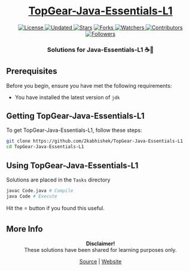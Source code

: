 <div align = "center">

<h1><a href="https://2kabhishek.github.io/TopGear-Java-Essentials-L1">TopGear-Java-Essentials-L1</a></h1>

<a href="https://github.com/2KAbhishek/TopGear-Java-Essentials-L1/blob/master/LICENSE">
<img alt="License" src="https://img.shields.io/github/license/2kabhishek/TopGear-Java-Essentials-L1?style=plastic&color=white&label=License"> </a>

<a href="https://github.com/2KAbhishek/TopGear-Java-Essentials-L1/pulse">
<img alt="Updated" src="https://img.shields.io/github/last-commit/2kabhishek/TopGear-Java-Essentials-L1?style=plastic&color=e30724&label=Updated"> </a>

<a href="https://github.com/2KAbhishek/TopGear-Java-Essentials-L1/stargazers">
<img alt="Stars" src="https://img.shields.io/github/stars/2kabhishek/TopGear-Java-Essentials-L1?style=plastic&color=00d451&label=Stars"></a>

<a href="https://github.com/2KAbhishek/TopGear-Java-Essentials-L1/network/members">
<img alt="Forks" src="https://img.shields.io/github/forks/2kabhishek/TopGear-Java-Essentials-L1?style=plastic&color=1688f0&label=Forks"> </a>

<a href="https://github.com/2KAbhishek/TopGear-Java-Essentials-L1/watchers">
<img alt="Watchers" src="https://img.shields.io/github/watchers/2kabhishek/TopGear-Java-Essentials-L1?style=plastic&color=ff5500&label=Watchers"> </a>

<a href="https://github.com/2KAbhishek/TopGear-Java-Essentials-L1/graphs/contributors">
<img alt="Contributors" src="https://img.shields.io/github/contributors/2kabhishek/TopGear-Java-Essentials-L1?style=plastic&color=f0f&label=Contributors"> </a>

<a href="https://github.com/2KAbhishek?tab=followers">
<img alt="Followers" src="https://img.shields.io/github/followers/2kabhishek?color=222&style=plastic&label=Followers"> </a>

<h3>Solutions for Java-Essentials-L1 ☕🧮</h3>

</div>

## Prerequisites

Before you begin, ensure you have met the following requirements:

- You have installed the latest version of `jdk`

## Getting TopGear-Java-Essentials-L1

To get TopGear-Java-Essentials-L1, follow these steps:

```bash
git clone https://github.com/2kabhishek/TopGear-Java-Essentials-L1
cd TopGear-Java-Essentials-L1
```

## Using TopGear-Java-Essentials-L1

Solutions are placed in the `Tasks` directory

```bash
javac Code.java # Compile
java Code # Execute
```

Hit the ⭐ button if you found this useful.

## More Info

<div align="center">

<strong>Disclaimer!</strong><br>
These solutions have been shared for learning purposes only. <br>

<a href="https://github.com/2KAbhishek/TopGear-Java-Essentials-L1">Source</a> |
<a href="https://2kabhishek.github.io/TopGear-Java-Essentials-L1">Website</a>

</div>
